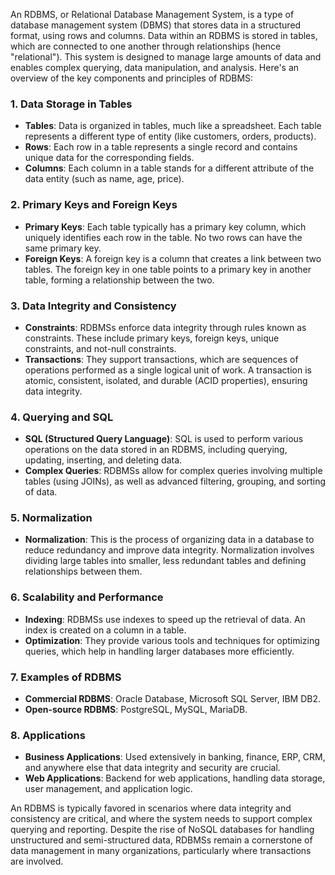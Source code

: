An RDBMS, or Relational Database Management System, is a type of database management system (DBMS) that stores data in a structured format, using rows and columns. Data within an RDBMS is stored in tables, which are connected to one another through relationships (hence "relational"). This system is designed to manage large amounts of data and enables complex querying, data manipulation, and analysis. Here's an overview of the key components and principles of RDBMS:

### 1. **Data Storage in Tables**
- **Tables**: Data is organized in tables, much like a spreadsheet. Each table represents a different type of entity (like customers, orders, products).
- **Rows**: Each row in a table represents a single record and contains unique data for the corresponding fields.
- **Columns**: Each column in a table stands for a different attribute of the data entity (such as name, age, price).

### 2. **Primary Keys and Foreign Keys**
- **Primary Keys**: Each table typically has a primary key column, which uniquely identifies each row in the table. No two rows can have the same primary key.
- **Foreign Keys**: A foreign key is a column that creates a link between two tables. The foreign key in one table points to a primary key in another table, forming a relationship between the two.

### 3. **Data Integrity and Consistency**
- **Constraints**: RDBMSs enforce data integrity through rules known as constraints. These include primary keys, foreign keys, unique constraints, and not-null constraints.
- **Transactions**: They support transactions, which are sequences of operations performed as a single logical unit of work. A transaction is atomic, consistent, isolated, and durable (ACID properties), ensuring data integrity.

### 4. **Querying and SQL**
- **SQL (Structured Query Language)**: SQL is used to perform various operations on the data stored in an RDBMS, including querying, updating, inserting, and deleting data.
- **Complex Queries**: RDBMSs allow for complex queries involving multiple tables (using JOINs), as well as advanced filtering, grouping, and sorting of data.

### 5. **Normalization**
- **Normalization**: This is the process of organizing data in a database to reduce redundancy and improve data integrity. Normalization involves dividing large tables into smaller, less redundant tables and defining relationships between them.

### 6. **Scalability and Performance**
- **Indexing**: RDBMSs use indexes to speed up the retrieval of data. An index is created on a column in a table.
- **Optimization**: They provide various tools and techniques for optimizing queries, which help in handling larger databases more efficiently.

### 7. **Examples of RDBMS**
- **Commercial RDBMS**: Oracle Database, Microsoft SQL Server, IBM DB2.
- **Open-source RDBMS**: PostgreSQL, MySQL, MariaDB.

### 8. **Applications**
- **Business Applications**: Used extensively in banking, finance, ERP, CRM, and anywhere else that data integrity and security are crucial.
- **Web Applications**: Backend for web applications, handling data storage, user management, and application logic.

An RDBMS is typically favored in scenarios where data integrity and consistency are critical, and where the system needs to support complex querying and reporting. Despite the rise of NoSQL databases for handling unstructured and semi-structured data, RDBMSs remain a cornerstone of data management in many organizations, particularly where transactions are involved.